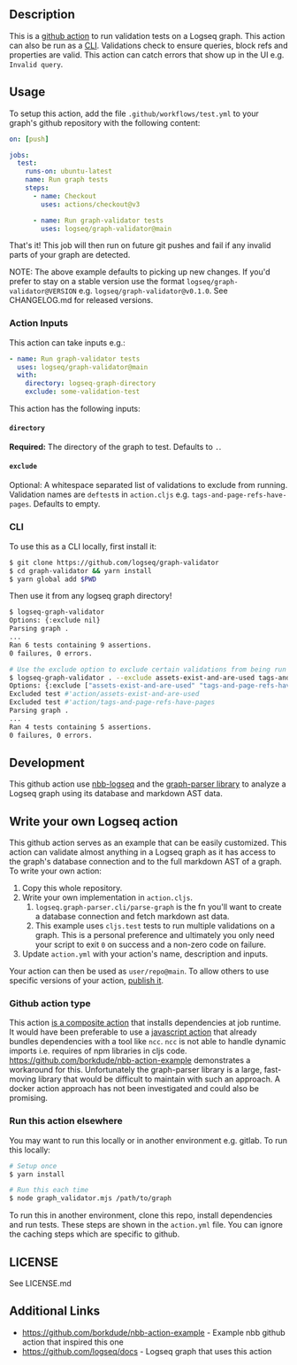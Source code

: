 ## Description

This is a [github action](https://github.com/features/actions) to run validation
tests on a Logseq graph. This action can also be run as a [CLI](#cli).
Validations check to ensure queries, block refs and properties are valid. This
action can catch errors that show up in the UI e.g. `Invalid query`.

## Usage

To setup this action, add the file `.github/workflows/test.yml` to your graph's
github repository with the following content:

``` yaml
on: [push]

jobs:
  test:
    runs-on: ubuntu-latest
    name: Run graph tests
    steps:
      - name: Checkout
        uses: actions/checkout@v3

      - name: Run graph-validator tests
        uses: logseq/graph-validator@main
```

That's it! This job will then run on future git pushes and fail if any invalid parts
of your graph are detected.

NOTE: The above example defaults to picking up new changes. If you'd prefer to stay on a stable version use the format `logseq/graph-validator@VERSION` e.g. `logseq/graph-validator@v0.1.0`. See CHANGELOG.md for released versions.

### Action Inputs

This action can take inputs e.g.:

```yaml
- name: Run graph-validator tests
  uses: logseq/graph-validator@main
  with:
    directory: logseq-graph-directory
    exclude: some-validation-test
```

This action has the following inputs:

#### `directory`

**Required:** The directory of the graph to test. Defaults to `.`.

#### `exclude`

Optional: A whitespace separated list of validations to exclude from running. Validation names are `deftest`s in `action.cljs` e.g. `tags-and-page-refs-have-pages`. Defaults to empty.

### CLI

To use this as a CLI locally, first install it:

```sh
$ git clone https://github.com/logseq/graph-validator
$ cd graph-validator && yarn install
$ yarn global add $PWD
```

Then use it from any logseq graph directory!
```sh
$ logseq-graph-validator
Options: {:exclude nil}
Parsing graph .
...
Ran 6 tests containing 9 assertions.
0 failures, 0 errors.

# Use the exclude option to exclude certain validations from being run
$ logseq-graph-validator . --exclude assets-exist-and-are-used tags-and-page-refs-have-pages
Options: {:exclude ["assets-exist-and-are-used" "tags-and-page-refs-have-pages"]}
Excluded test #'action/assets-exist-and-are-used
Excluded test #'action/tags-and-page-refs-have-pages
Parsing graph .
...
Ran 4 tests containing 5 assertions.
0 failures, 0 errors.
```

## Development

This github action use [nbb-logseq](https://github.com/logseq/nbb-logseq) and the [graph-parser
library](https://github.com/logseq/logseq/tree/master/deps/graph-parser) to analyze a Logseq graph
using its database and markdown AST data.

## Write your own Logseq action

This github action serves as an example that can be easily customized. This
action can validate almost anything in a Logseq graph as it has access to the
graph's database connection and to the full markdown AST of a graph. To write
your own action:

1. Copy this whole repository.
2. Write your own implementation in `action.cljs`.
   1. `logseq.graph-parser.cli/parse-graph` is the fn you'll want to create a database connection and fetch markdown ast data.
   2. This example uses `cljs.test` tests to run multiple validations on a graph. This is a personal preference and ultimately you only need your script to exit `0` on success and a non-zero code on failure.
3. Update `action.yml` with your action's name, description and inputs.

Your action can then be used as `user/repo@main`. To allow others to use specific versions of your action, [publish it](https://docs.github.com/en/actions/creating-actions/publishing-actions-in-github-marketplace).

### Github action type

This action [is a composite action](https://docs.github.com/en/actions/creating-actions/creating-a-composite-action) that installs dependencies at job runtime. It would have been preferable to use a [javascript action](https://docs.github.com/en/actions/creating-actions/creating-a-javascript-action) that already bundles dependencies with a tool like `ncc`. `ncc` is not able to handle dynamic imports i.e. requires of npm libraries in cljs code. https://github.com/borkdude/nbb-action-example demonstrates a workaround for this. Unfortunately the graph-parser library is a large, fast-moving library that would be difficult to maintain with such an approach. A docker action approach has not been investigated and could also be promising.

### Run this action elsewhere

You may want to run this locally or in another environment e.g. gitlab. To run this locally:

```sh
# Setup once
$ yarn install

# Run this each time
$ node graph_validator.mjs /path/to/graph
```

To run this in another environment, clone this repo, install dependencies and
run tests. These steps are shown in the `action.yml` file. You can ignore the
caching steps which are specific to github.

## LICENSE
See LICENSE.md

## Additional Links
* https://github.com/borkdude/nbb-action-example - Example nbb github action that inspired this one
* https://github.com/logseq/docs - Logseq graph that uses this action
